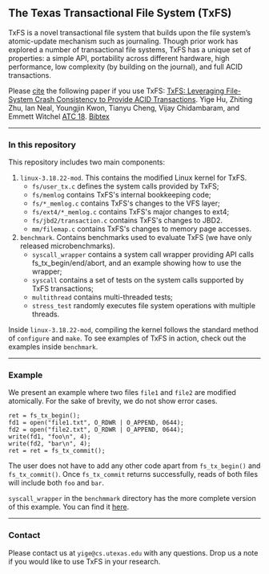 ## The Texas Transactional File System (TxFS)

TxFS is a novel transactional file system that
builds upon the file system’s atomic-update mechanism
such as journaling. Though prior work has explored a
number of transactional file systems, TxFS has a unique
set of properties: a simple API, portability across different
hardware, high performance, low complexity (by building
on the journal), and full ACID transactions. 

Please
[cite](http://www.cs.utexas.edu/~vijay/bibtex/atc18-txfs.bib)
the following paper if you use TxFS: [TxFS: Leveraging File-System Crash Consistency to Provide ACID Transactions](http://www.cs.utexas.edu/~vijay/papers/atc18-txfs.pdf). Yige Hu, Zhiting Zhu, Ian Neal, Youngjin Kwon, Tianyu Cheng, Vijay Chidambaram, and Emmett Witchel [ATC
18](https://www.usenix.org/conference/atc18). [Bibtex](http://www.cs.utexas.edu/~vijay/bibtex/atc18-txfs.bib)

___

### In this repository

This repository includes two main components:

1. `linux-3.18.22-mod`. This contains the modified Linux kernel for TxFS. 
   - `fs/user_tx.c` defines the system calls provided by TxFS;
   - `fs/memlog` contains TxFS's internal bookkeeping code;
   - `fs/*_memlog.c` contains TxFS's changes to the VFS layer;
   - `fs/ext4/*_memlog.c` contains TxFS's major changes to ext4;
   - `fs/jbd2/transaction.c` contains TxFS's changes to JBD2.
   - `mm/filemap.c` contains TxFS's changes to memory page accesses.
2. `benchmark`. Contains benchmarks used to evaluate TxFS (we have only released microbenchmarks).
   - `syscall_wrapper` contains a system call wrapper providing API calls fs\_tx\_begin/end/abort, and an example showing how to use the wrapper;
   - `syscall` contains a set of tests on the system calls supported by TxFS transactions;
   - `multithread` contains multi-threaded tests;
   - `stress_test` randomly executes file system operations with multiple threads.

Inside `linux-3.18.22-mod`, compiling the kernel follows the standard method of `configure` and `make`.  To see examples of TxFS in action, check out the examples inside `benchmark`.

___

### Example

We present an example where two files `file1` and `file2` are modified atomically. For the sake of brevity, we do not show error cases.

~~~~
ret = fs_tx_begin();
fd1 = open("file1.txt", O_RDWR | O_APPEND, 0644);
fd2 = open("file2.txt", O_RDWR | O_APPEND, 0644);
write(fd1, "foo\n", 4);
write(fd2, "bar\n", 4);
ret = ret = fs_tx_commit();
~~~~

The user does not have to add any other code apart from `fs_tx_begin()` and `fs_tx_commit()`. Once `fs_tx_commit` returns successfully, reads of both files will include both `foo` and `bar`.

`syscall_wrapper` in the `benchmmark` directory has the more complete version of this example. You can find it [here](https://github.com/ut-osa/txfs/blob/master/benchmark/syscall_wrapper/example.c).
___

### Contact

Please contact us at `yige@cs.utexas.edu` with any questions.  Drop
us a note if you would like to use TxFS in your research. 
